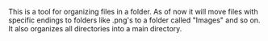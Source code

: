 This is a tool for organizing files in a folder. As of now it will move files with specific endings to folders like .png's to a folder called "Images" and so on. It also organizes all directories into a main directory.
